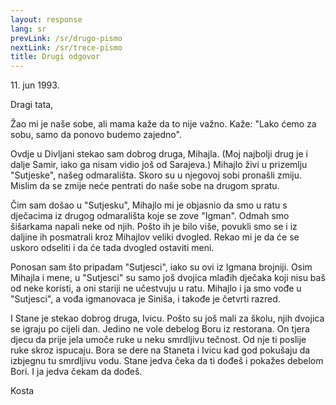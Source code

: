 ```yaml
---
layout: response
lang: sr
prevLink: /sr/drugo-pismo
nextLink: /sr/trece-pismo
title: Drugi odgovor
---
```


<div class="Response-date">11. jun 1993.</div>

Dragi tata,

Žao mi je naše sobe, ali mama kaže da to nije važno. Kaže: "Lako ćemo za sobu, samo da ponovo budemo zajedno".

Ovdje u Divljani stekao sam dobrog druga, Mihajla. (Moj najbolji drug je i dalje Samir, iako ga nisam vidio još od Sarajeva.) Mihajlo živi u prizemlju "Sutjeske", našeg odmarališta. Skoro su u njegovoj sobi pronašli zmiju. Mislim da se zmije neće pentrati do naše sobe na drugom spratu.

Čim sam došao u "Sutjesku", Mihajlo mi je objasnio da smo u ratu s dječacima iz drugog odmarališta koje se zove "Igman". Odmah smo šišarkama napali neke od njih. Pošto ih je bilo više, povukli smo se i iz daljine ih posmatrali kroz Mihajlov veliki dvogled. Rekao mi je da će se uskoro odseliti i da će tada dvogled ostaviti meni.

Ponosan sam što pripadam "Sutjesci", iako su ovi iz Igmana brojniji. Osim Mihajla i mene, u "Sutjesci" su samo još dvojica mlađih dječaka koji nisu baš od neke koristi, a oni stariji ne učestvuju u ratu. Mihajlo i ja smo vođe u "Sutjesci", a vođa igmanovaca je Siniša, i takođe je četvrti razred.

I Stane je stekao dobrog druga, Ivicu. Pošto su još mali za školu, njih dvojica se igraju po cijeli dan. Jedino ne vole debelog Boru iz restorana. On tjera djecu da prije jela umoče ruke u neku smrdljivu tečnost. Od nje ti poslije ruke skroz ispucaju. Bora se dere na Staneta i Ivicu kad god pokušaju da izbjegnu tu smrdljivu vodu. Stane jedva čeka da ti dođeš i pokažes debelom Bori.
I ja jedva čekam da dođeš.

<div class="Response-signature">Kosta</div>
